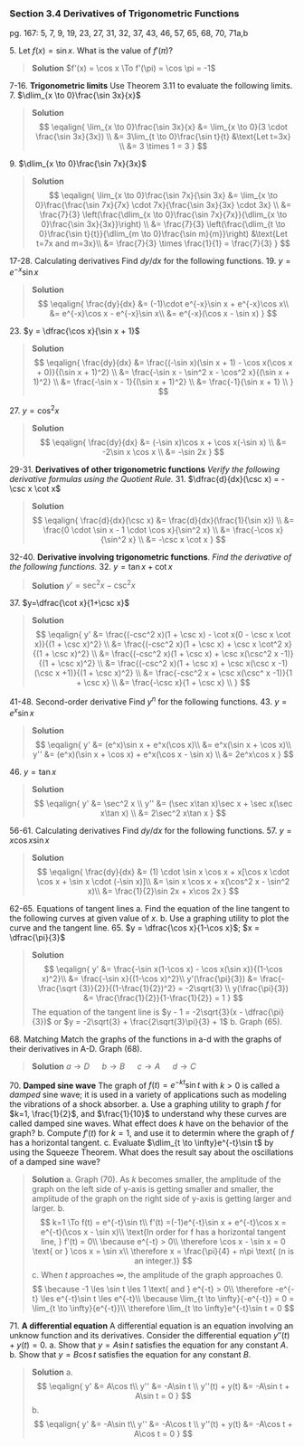 ### Section 3.4 Derivatives of Trigonometric Functions
pg. 167: 5, 7, 9, 19, 23, 27, 31, 32, 37, 43, 46, 57, 65, 68, 70, 71a,b

5\. Let $f(x) = \sin x$. What is the value of $f'(\pi)$?
>**Solution**
$f'(x) = \cos x \To f'(\pi) = \cos \pi = -1$

7-16\. **Trigonometric limits** Use Theorem 3.11 to evaluate the following limits.
7\. $\dlim_{x \to 0}\frac{\sin 3x}{x}$
>**Solution**
$$
\eqalign{
\lim_{x \to 0}\frac{\sin 3x}{x} &= \lim_{x \to 0}(3 \cdot \frac{\sin 3x}{3x}) \\
&= 3\lim_{t \to 0}\frac{\sin t}{t} &\text{Let t=3x} \\
&= 3 \times 1 = 3
}
$$

9\. $\dlim_{x \to 0}\frac{\sin 7x}{3x}$
>**Solution**
$$
\eqalign{
\lim_{x \to 0}\frac{\sin 7x}{\sin 3x} &= \lim_{x \to 0}\frac{\frac{\sin 7x}{7x} \cdot 7x}{\frac{\sin 3x}{3x} \cdot 3x} \\
&= \frac{7}{3} \left(\frac{\dlim_{x \to 0}\frac{\sin 7x}{7x}}{\dlim_{x \to 0}\frac{\sin 3x}{3x}}\right) \\
&= \frac{7}{3} \left(\frac{\dlim_{t \to 0}\frac{\sin t}{t}}{\dlim_{m \to 0}\frac{\sin m}{m}}\right) &\text{Let t=7x and m=3x}\\
&= \frac{7}{3} \times \frac{1}{1} = \frac{7}{3}
}
$$

17-28\. Calculating derivatives Find $dy/dx$ for the following functions.
19\. $y = e^{-x}\sin x$
>**Solution**
$$
\eqalign{
\frac{dy}{dx} &= (-1)\cdot e^{-x}\sin x + e^{-x}\cos x\\
&= e^{-x}\cos x - e^{-x}\sin x\\
&= e^{-x}(\cos x - \sin x)
}
$$

23\. $y = \dfrac{\cos x}{\sin x + 1}$
>**Solution**
$$
\eqalign{
\frac{dy}{dx} &= \frac{(-\sin x)(\sin x + 1) - \cos x(\cos x + 0)}{(\sin x + 1)^2} \\
&= \frac{-\sin x - \sin^2 x - \cos^2 x}{(\sin x + 1)^2} \\
&= \frac{-\sin x - 1}{(\sin x + 1)^2} \\
&= \frac{-1}{\sin x + 1} \\
}
$$

27\. $y = \cos^2 x$
>**Solution**
$$
\eqalign{
\frac{dy}{dx} &= (-\sin x)\cos x + \cos x(-\sin x) \\
&= -2\sin x \cos x \\
&= -\sin 2x
}
$$

29-31\. **Derivatives of other trigonometric functions** *Verify the following derivative formulas using the Quotient Rule.*
31\. $\dfrac{d}{dx}(\csc x) = -\csc x \cot x$
>**Solution**
$$
\eqalign{
\frac{d}{dx}(\csc x) &= \frac{d}{dx}(\frac{1}{\sin x}) \\
&= \frac{0 \cdot \sin x - 1 \cdot \cos x}{\sin^2 x} \\
&= \frac{-\cos x}{\sin^2 x} \\
&= -\csc x \cot x
}
$$

32-40\. **Derivative involving trigonometric functions**. *Find the derivative of the following functions.*
32\. $y= \tan x + \cot x$
>**Solution**
$y' = \sec^2 x- \csc^2 x$

37\. $y=\dfrac{\cot x}{1+\csc x}$
>**Solution**
$$
\eqalign{
y' &= \frac{(-csc^2 x)(1 + \csc x) - \cot x(0 - \csc x \cot x)}{(1 + \csc x)^2} \\
&= \frac{(-csc^2 x)(1 + \csc x) + \csc x \cot^2 x}{(1 + \csc x)^2} \\
&= \frac{(-csc^2 x)(1 + \csc x) + \csc x(\csc^2 x -1)}{(1 + \csc x)^2} \\
&= \frac{(-csc^2 x)(1 + \csc x) + \csc x(\csc x -1)(\csc x +1)}{(1 + \csc x)^2} \\
&= \frac{-csc^2 x + \csc x(\csc^ x -1)}{1 + \csc x} \\
&= \frac{-\csc x}{1 + \csc x} \\
}
$$

41-48\. Second-order derivative Find $y^n$ for the following functions.
43\. $y = e^x\sin x$
>**Solution**
$$
\eqalign{
y' &= (e^x)\sin x + e^x(\cos x)\\
&= e^x(\sin x + \cos x)\\
y'' &= (e^x)(\sin x + \cos x) + e^x(\cos x - \sin x) \\
&= 2e^x\cos x
}
$$

46\. $y = \tan x$
>**Solution**
$$
\eqalign{
y' &= \sec^2 x \\
y'' &= (\sec x\tan x)\sec x + \sec x(\sec x\tan x) \\
&= 2\sec^2 x\tan x
}
$$

56-61\. Calculating derivatives Find $dy/dx$ for the following functions.
57\. $y = x\cos x\sin x$
>**Solution**
$$
\eqalign{
\frac{dy}{dx} &= (1) \cdot \sin x \cos x + x[\cos x \cdot \cos x + \sin x \cdot (-\sin x)]\\
&= \sin x \cos x + x(\cos^2 x - \sin^2 x)\\
&= \frac{1}{2}\sin 2x + x\cos 2x
}
$$

62-65\. Equations of tangent lines
a. Find the equation of the line tangent to the following curves at given value of $x$.
b. Use a graphing utility to plot the curve and the tangent line.
65\. $y = \dfrac{\cos x}{1-\cos x}$; $x = \dfrac{\pi}{3}$
>**Solution**
$$
\eqalign{
y' &= \frac{-\sin x(1-\cos x) - \cos x(\sin x)}{(1-\cos x)^2}\\
&= \frac{-\sin x}{(1-\cos x)^2}\\
y'(\frac{\pi}{3}) &= \frac{-\frac{\sqrt {3}}{2}}{(1-\frac{1}{2})^2} = -2\sqrt{3} \\
y(\frac{\pi}{3}) &= \frac{\frac{1}{2}}{1-\frac{1}{2}} = 1
}
$$
The equation of the tangent line is $y - 1 = -2\sqrt{3}(x - \dfrac{\pi}{3})$ or $y = -2\sqrt{3} + \frac{2\sqrt{3}\pi}{3} + 1$
b. Graph (65).

68\. Matching Match the graphs of the functions in a-d with the graphs of their derivatives in A-D. Graph (68).
>**Solution**
$a \to D$ &emsp; $b \to B$ &emsp; $c \to A$ &emsp; $d \to C$

70\. **Damped sine wave** The graph of $f(t) = e^{-kt}\sin t$ with $k>0$ is called a *damped* sine wave; it is used in a variety of applications such as modeling the vibrations of a shock absorber.
a. Use a graphing utility to graph $f$ for $k=1, \frac{1}{2}$, and $\frac{1}{10}$ to understand why these curves are called damped sine waves. What effect does $k$ have on the behavior of the graph?
b. Compute $f'(t)$ for $k=1$, and use it to determin where the graph of $f$ has a horizontal tangent.
c. Evaluate $\dlim_{t \to \infty}e^{-t}\sin t$ by using the Squeeze Theorem. What does the result say about the oscillations of a damped sine wave?
>**Solution**
a. Graph (70). As $k$ becomes smaller, the amplitude of the graph on the left side of y-axis is getting smaller and smaller, the amplitude of the graph on the right side of y-axis is getting larger and larger.
b.
$$
k=1 \To f(t) = e^{-t}\sin t\\
f'(t) =(-1)e^{-t}\sin x + e^{-t}\cos x = e^{-t}(\cos x  - \sin x)\\
\text{In order for f has a horizontal tangent line, } f'(t) = 0\\
\because e^{-t} > 0\\
\therefore \cos x  - \sin x = 0 \text{ or } \cos x = \sin x\\
\therefore x = \frac{\pi}{4} + n\pi \text{ (n is an integer.)}
$$
c. When $t$ approaches $\infty$, the amplitude of the graph approaches $0$.
$$
\because -1 \les \sin t \les 1 \text{ and } e^{-t} > 0\\
\therefore -e^{-t} \les e^{-t}\sin t \les e^{-t}\\
\because \lim_{t \to \infty}{-e^{-t}} = 0 = \lim_{t \to \infty}{e^{-t}}\\
\therefore \lim_{t \to \infty}e^{-t}\sin t = 0
$$

71\. **A differential equation** A differential equation is an equation involving an unknow function and its derivatives. Consider the differential equation $y''(t) + y(t) = 0$.
a. Show that $y = A\sin t$ satisfies the equation for any constant $A$.
b. Show that $y = B\cos t$ satisfies the equation for any constant $B$.
>**Solution**
a.
$$
\eqalign{
y' &= A\cos t\\
y'' &= -A\sin t \\
y''(t) + y(t) &= -A\sin t + A\sin t = 0
}
$$
b.
$$
\eqalign{
y' &= -A\sin t\\
y'' &= -A\cos t \\
y''(t) + y(t) &= -A\cos t + A\cos t = 0
}
$$
